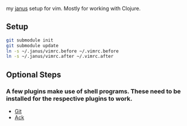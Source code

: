 my [janus](https://github.com/carlhuda/janus) setup for vim. Mostly for working with Clojure.

## Setup

```bash
git submodule init
git submodule update
ln -s ~/.janus/vimrc.before ~/.vimrc.before
ln -s ~/.janus/vimrc.after ~/.vimrc.after
```

## Optional Steps

### A few plugins make use of shell programs. These need to be installed for the respective plugins to work.

* [Git](http://git-scm.com/)
* [Ack](http://betterthangrep.com/install/)